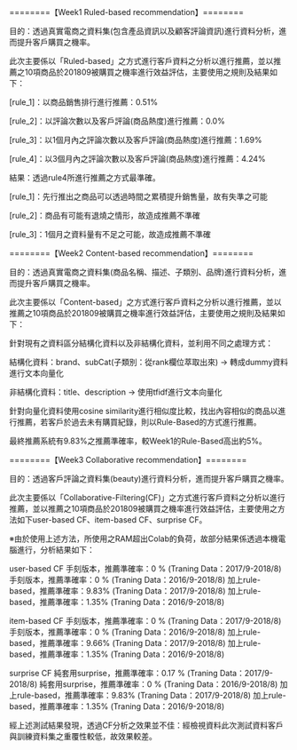 ========【Week1 Ruled-based recommendation】========

目的：透過真實電商之資料集(包含產品資訊以及顧客評論資訊)進行資料分析，進而提升客戶購買之機率。

此次主要係以「Ruled-based」之方式進行客戶資料之分析以進行推薦，並以推薦之10項商品於201809被購買之機率進行效益評估，主要使用之規則及結果如下：

[rule_1]：以商品銷售排行進行推薦：0.51%

[rule_2]：以評論次數以及客戶評論(商品熱度)進行推薦：0.0%

[rule_3]：以1個月內之評論次數以及客戶評論(商品熱度)進行推薦：1.69%

[rule_4]：以3個月內之評論次數以及客戶評論(商品熱度)進行推薦：4.24%

結果：透過rule4所進行推薦之方式最準確。

[rule_1]：先行推出之商品可以透過時間之累積提升銷售量，故有失準之可能

[rule_2]：商品有可能有退燒之情形，故造成推薦不準確

[rule_3]：1個月之資料量有不足之可能，故造成推薦不準確

========【Week2 Content-based recommendation】========

目的：透過真實電商之資料集(商品名稱、描述、子類別、品牌)進行資料分析，進而提升客戶購買之機率。

此次主要係以「Content-based」之方式進行客戶資料之分析以進行推薦，並以推薦之10項商品於201809被購買之機率進行效益評估，主要使用之規則及結果如下：

針對現有之資料區分結構化資料以及非結構化資料，並利用不同之處理方式：

結構化資料：brand、subCat(子類別：從rank欄位萃取出來) → 轉成dummy資料進行文本向量化

非結構化資料：title、description → 使用tfidf進行文本向量化

針對向量化資料使用cosine similarity進行相似度比較，找出內容相似的商品以進行推薦，若客戶於過去未有購買紀錄，則以Rule-Based的方式進行推薦。

最終推薦系統有9.83%之推薦準確率，較Week1的Rule-Based高出約5%。

========【Week3 Collaborative recommendation】========

目的：透過客戶評論之資料集(beauty)進行資料分析，進而提升客戶購買之機率。

此次主要係以「Collaborative-Filtering(CF)」之方式進行客戶資料之分析以進行推薦，並以推薦之10項商品於201809被購買之機率進行效益評估，主要使用之方法如下user-based CF、item-based CF、surprise CF。

※由於使用上述方法，所使用之RAM超出Colab的負荷，故部分結果係透過本機電腦進行，分析結果如下：

user-based CF
手刻版本，推薦準確率：0 % (Traning Data：2017/9-2018/8)
手刻版本，推薦準確率：0 % (Traning Data：2016/9-2018/8)
加上rule-based，推薦準確率：9.83% (Traning Data：2017/9-2018/8)
加上rule-based，推薦準確率：1.35% (Traning Data：2016/9-2018/8)

item-based CF
手刻版本，推薦準確率：0 % (Traning Data：2017/9-2018/8)
手刻版本，推薦準確率：0 % (Traning Data：2016/9-2018/8)
加上rule-based，推薦準確率：9.66% (Traning Data：2017/9-2018/8)
加上rule-based，推薦準確率：1.35% (Traning Data：2016/9-2018/8)

surprise CF
純套用surprise，推薦準確率：0.17 % (Traning Data：2017/9-2018/8)
純套用surprise，推薦準確率：0 % (Traning Data：2016/9-2018/8)
加上rule-based，推薦準確率：9.83% (Traning Data：2017/9-2018/8)
加上rule-based，推薦準確率：1.35% (Traning Data：2016/9-2018/8)

經上述測試結果發現，透過CF分析之效果並不佳：經檢視資料此次測試資料客戶與訓練資料集之重覆性較低，故效果較差。





